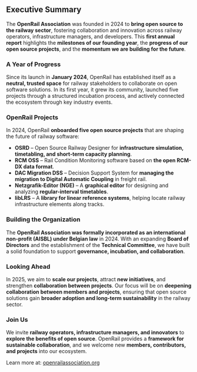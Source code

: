 ## Executive Summary

The **OpenRail Association** was founded in 2024 to **bring open source to the railway sector**, fostering collaboration and innovation across railway operators, infrastructure managers, and developers. This **first annual report** highlights the **milestones of our founding year**, the **progress of our open source projects**, and the **momentum we are building for the future**.

### A Year of Progress

Since its launch in **January 2024**, OpenRail has established itself as a **neutral, trusted space** for railway stakeholders to collaborate on open software solutions.  In its first year, it grew its community, launched five projects through a structured incubation process, and actively connected the ecosystem through key industry events.

### OpenRail Projects

In 2024, OpenRail **onboarded five open source projects** that are shaping the future of railway software:

* **OSRD** – Open Source Railway Designer for **infrastructure simulation, timetabling, and short-term capacity planning**.
* **RCM OSS** – Rail Condition Monitoring software based on **the open RCM-DX data format**.
* **DAC Migration DSS** – Decision Support System for **managing the migration to Digital Automatic Coupling** in freight rail.
* **Netzgrafik-Editor (NGE)** – A **graphical editor** for designing and analyzing **regular-interval timetables**.
* **libLRS** – A **library for linear reference systems**, helping locate railway infrastructure elements along tracks.

### Building the Organization

The **OpenRail Association was formally incorporated as an international non-profit (AISBL) under Belgian law** in 2024. With an expanding **Board of Directors** and the establishment of the **Technical Committee**, we have built a solid foundation to support **governance, incubation, and collaboration**.

### Looking Ahead

In 2025, we aim to **scale our projects**, attract **new initiatives**, and strengthen **collaboration between projects**. Our focus will be on **deepening collaboration between members and projects**, ensuring that open source solutions gain **broader adoption and long-term sustainability** in the railway sector.

### Join Us

We invite **railway operators, infrastructure managers, and innovators** to **explore the benefits of open source**. OpenRail provides a **framework for sustainable collaboration**, and we welcome new **members, contributors, and projects** into our ecosystem.

Learn more at: [openrailassociation.org](https://openrailassociation.org)
